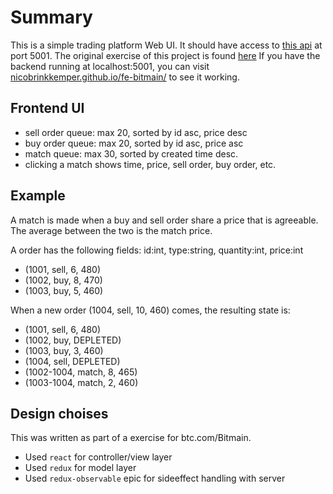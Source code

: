 # Summary

This is a simple trading platform Web UI. It should have access to [this api](https://github.com/btccom/fe-exercise-backend) at port 5001.
The original exercise of this project is found [here](https://github.com/btccom/Hire/blob/master/exercise/FE-exchange-en.md)
If you have the backend running at localhost:5001, you can visit [nicobrinkkemper.github.io/fe-bitmain/](https://nicobrinkkemper.github.io/fe-bitmain/) to see it working.

## Frontend UI

* sell order queue: max 20, sorted by id asc, price desc
* buy order queue: max 20, sorted by id asc, price asc
* match queue: max 30, sorted by created time desc.
* clicking a match shows time, price, sell order, buy order, etc.

## Example

A match is made when a buy and sell order share a price that is agreeable.
The average between the two is the match price.

A order has the following fields: id:int, type:string, quantity:int, price:int

* (1001, sell, 6, 480)
* (1002, buy, 8, 470)
* (1003, buy, 5, 460)

When a new order (1004, sell, 10, 460) comes, the resulting state is:

* (1001, sell, 6, 480)
* (1002, buy, DEPLETED)
* (1003, buy, 3, 460)
* (1004, sell, DEPLETED) 
* (1002-1004, match, 8, 465)
* (1003-1004, match, 2, 460)

## Design choises

This was written as part of a exercise for btc.com/Bitmain.

- Used `react` for controller/view layer
- Used `redux` for model layer
- Used `redux-observable` epic for sideeffect handling with server